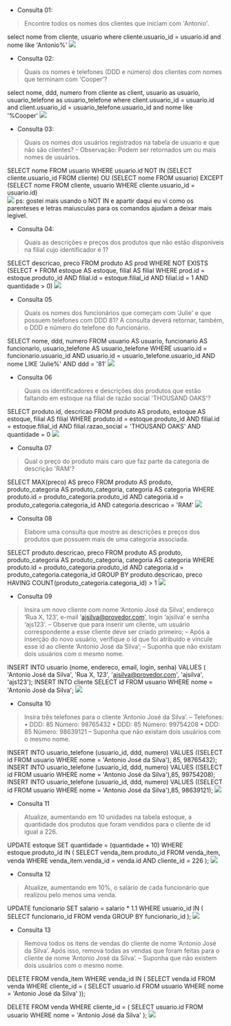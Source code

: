 * Consulta 01: 
> Encontre todos os nomes dos clientes que iniciam com 'Antonio'.

select nome from cliente, usuario where cliente.usuario_id = usuario.id and nome like 'Antonio%'
![](https://github.com/VaneskaSousa/database_subject_ufc/blob/main/TF07/output/consulta1.png)

* Consulta 02:
> Quais os nomes e telefones (DDD e número) dos clientes com nomes que terminam com 'Cooper'?

select nome, ddd, numero from cliente as client, usuario as usuario, usuario_telefone as usuario_telefone
where client.usuario_id = usuario.id and client.usuario_id = usuario_telefone.usuario_id and nome like '%Cooper'
![](https://github.com/VaneskaSousa/database_subject_ufc/blob/main/TF07/output/consulta2.png)

* Consulta 03:
> Quais os nomes dos usuários registrados na tabela de usuario e que não são clientes?
– Observação:
Podem ser retornados um ou mais nomes de usuários.

SELECT nome FROM usuario WHERE usuario.id NOT IN (SELECT cliente.usuario_id FROM cliente)
OU
(SELECT nome FROM usuario) EXCEPT (SELECT nome FROM cliente, usuario WHERE cliente.usuario_id = usuario.id)  
![](https://github.com/VaneskaSousa/database_subject_ufc/blob/main/TF07/output/consulta3.png)
ps: gostei mais usando o NOT IN e apartir daqui eu vi como os parenteses e letras maiusculas para os comandos ajudam a deixar mais legivel.

* Consulta 04:
>Quais as descrições e preços dos produtos que não estão disponíveis na filial cujo identificador é 1?

SELECT descricao, preco FROM produto AS prod WHERE NOT EXISTS 
(SELECT * FROM estoque AS estoque, filial AS filial WHERE prod.id = estoque.produto_id 
 AND filial.id = estoque.filial_id AND filial.id = 1 AND quantidade > 0)
![](https://github.com/VaneskaSousa/database_subject_ufc/blob/main/TF07/output/consulta4.png)


* Consulta 05
>Quais os nomes dos funcionários que começam com 'Julie' e que possuem telefones com DDD 81? A consulta deverá retornar, também, o DDD e número do telefone do funcionário.

SELECT nome, ddd, numero FROM usuario AS usuario, funcionario AS funcionario, usuario_telefone AS usuario_telefone
WHERE usuario.id = funcionario.usuario_id AND usuario.id = usuario_telefone.usuario_id
AND nome LIKE 'Julie%' AND ddd = '81'
![](https://github.com/VaneskaSousa/database_subject_ufc/blob/main/TF07/output/consulta5.png)

* Consulta 06
>Quais os identificadores e descrições dos produtos que estão faltando em estoque na filial de razão social 'THOUSAND OAKS'?

SELECT produto.id, descricao
FROM produto AS produto, estoque AS estoque, filial AS filial
WHERE produto.id = estoque.produto_id AND filial.id = estoque.filial_id
AND filial.razao_social = 'THOUSAND OAKS' AND quantidade = 0
![](https://github.com/VaneskaSousa/database_subject_ufc/blob/main/TF07/output/consulta6.png)

* Consulta 07
>Qual o preço do produto mais caro que faz parte da categoria de descrição 'RAM'?

SELECT MAX(preco) AS preco FROM produto AS produto, produto_categoria AS produto_categoria, categoria AS categoria
WHERE produto.id = produto_categoria.produto_id AND categoria.id = produto_categoria.categoria_id AND categoria.descricao = 'RAM'
![](https://github.com/VaneskaSousa/database_subject_ufc/blob/main/TF07/output/consulta7.png)

* Consulta 08
>Elabore uma consulta que mostre as descrições e preços dos produtos que possuem mais de uma categoria associada.

SELECT produto.descricao, preco FROM produto 
AS produto, produto_categoria AS produto_categoria, categoria AS categoria
WHERE produto.id = produto_categoria.produto_id AND categoria.id = produto_categoria.categoria_id
GROUP BY produto.descricao, preco HAVING COUNT(produto_categoria.categoria_id) > 1
![](https://github.com/VaneskaSousa/database_subject_ufc/blob/main/TF07/output/consulta8.png)

* Consulta 09
>Insira um novo cliente com nome ‘Antonio José da Silva’, endereço ‘Rua X, 123’, e-mail ‘ajsilva@provedor.com’, login ‘ajsilva’ e senha ‘ajs123’.
> – Observe que para inserir um cliente, um usuário correspondente a esse cliente deve ser criado primeiro;
> – Após a inserção do novo usuário, verifique o id que foi atribuído e vincule esse id ao cliente ‘Antonio José da Silva’;
> – Suponha que não existam dois usuários com o mesmo nome.

INSERT INTO usuario (nome, endereco, email, login, senha) VALUES ( 'Antonio José da Silva', 'Rua X, 123', 'ajsilva@provedor.com', 'ajsilva', 'ajs123');
INSERT INTO cliente SELECT id FROM usuario WHERE nome = 'Antonio José da Silva';
![](https://github.com/VaneskaSousa/database_subject_ufc/blob/main/TF07/output/consulta9.png)

* Consulta 10
>Insira três telefones para o cliente ‘Antonio José da Silva’.
> – Telefones:
>  • DDD: 85 Número: 98765432
>  • DDD: 85 Número: 99754208
>  • DDD: 85 Número: 98639121
> – Suponha que não existam dois usuários com o mesmo nome.

INSERT INTO usuario_telefone (usuario_id, ddd, numero) VALUES ((SELECT id FROM usuario WHERE nome = 'Antonio José da Silva'), 85, 98765432);
INSERT INTO usuario_telefone (usuario_id, ddd, numero) VALUES ((SELECT id FROM usuario WHERE nome = 'Antonio José da Silva'),85, 99754208);
INSERT INTO usuario_telefone (usuario_id, ddd, numero) VALUES ((SELECT id FROM usuario WHERE nome = 'Antonio José da Silva'),85, 98639121);
![](https://github.com/VaneskaSousa/database_subject_ufc/blob/main/TF07/output/consulta10.png)

* Consulta 11
>Atualize, aumentando em 10 unidades na tabela estoque, a quantidade dos produtos que foram vendidos para o cliente de id igual a 226.

UPDATE estoque SET quantidade = (quantidade + 10) WHERE estoque.produto_id IN (
    SELECT venda_item.produto_id FROM venda_item, venda WHERE venda_item.venda_id = venda.id AND cliente_id = 226
);
![](https://github.com/VaneskaSousa/database_subject_ufc/blob/main/TF07/output/consulta11.png)

* Consulta 12
>Atualize, aumentando em 10%, o salário de cada funcionário que realizou pelo menos uma venda.

UPDATE funcionario SET salario = salario * 1.1 WHERE usuario_id IN (
    SELECT funcionario_id
    FROM venda
    GROUP BY funcionario_id
);
![](https://github.com/VaneskaSousa/database_subject_ufc/blob/main/TF07/output/consulta12.png)

* Consulta 13
> Remova todos os itens de vendas do cliente de nome ‘Antonio José da Silva’. Após isso, remova todas as vendas que foram feitas para o cliente de 
nome ‘Antonio José da Silva’.
– Suponha que não existem dois usuários com o mesmo nome.

DELETE FROM venda_item WHERE venda_id IN (
    SELECT venda.id FROM venda WHERE cliente_id = (
   	 SELECT usuario.id FROM usuario WHERE nome = 'Antonio José da Silva'
));

DELETE FROM venda WHERE cliente_id = (
    SELECT usuario.id FROM usuario WHERE nome = 'Antonio José da Silva'
);
![](https://github.com/VaneskaSousa/database_subject_ufc/blob/main/TF07/output/consulta13.png)
